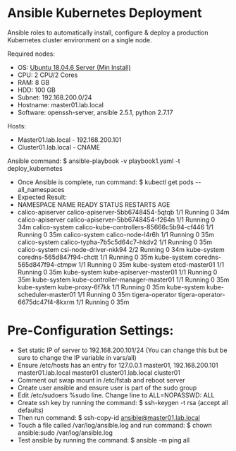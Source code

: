 # Ansible Kubernetes Deployment
Ansible roles to automatically install, configure & deploy a production Kubernetes cluster environment on a single node.

Required nodes:
* OS: [Ubuntu 18.04.6 Server (Min Install)](https://releases.ubuntu.com/18.04/)
* CPU: 2 CPU/2 Cores
* RAM: 8 GB
* HDD: 100 GB
* Subnet: 192.168.200.0/24
* Hostname: master01.lab.local
* Software: openssh-server, ansible 2.5.1, python 2.7.17 

Hosts:
* Master01.lab.local - 192.168.200.101
* Cluster01.lab.local - CNAME

Ansible command: $ ansible-playbook -v playbook1.yaml -t deploy_kubernetes
* Once Ansible is complete, run command: $ kubectl get pods --all_namespaces
* Expected Result:
* NAMESPACE          NAME                                       READY   STATUS    RESTARTS   AGE
* calico-apiserver   calico-apiserver-5bb6748454-5qtqb          1/1     Running   0          34m
calico-apiserver   calico-apiserver-5bb6748454-f264n          1/1     Running   0          34m
calico-system      calico-kube-controllers-85666c5b94-cf446   1/1     Running   0          35m
calico-system      calico-node-l4r6h                          1/1     Running   0          35m
calico-system      calico-typha-7b5c5d64c7-hkdv2              1/1     Running   0          35m
calico-system      csi-node-driver-nkk94                      2/2     Running   0          34m
kube-system        coredns-565d847f94-chctt                   1/1     Running   0          35m
kube-system        coredns-565d847f94-ctmpw                   1/1     Running   0          35m
kube-system        etcd-master01                              1/1     Running   0          35m
kube-system        kube-apiserver-master01                    1/1     Running   0          35m
kube-system        kube-controller-manager-master01           1/1     Running   0          35m
kube-system        kube-proxy-6f7kk                           1/1     Running   0          35m
kube-system        kube-scheduler-master01                    1/1     Running   0          35m
tigera-operator    tigera-operator-6675dc47f4-8kxrm           1/1     Running   0          35m

# Pre-Configuration Settings:
* Set static IP of server to 192.168.200.101/24 (You can change this but be sure to change the IP variable in vars/all)
* Ensure /etc/hosts has an entry for 127.0.0.1 master01, 192.168.200.101 master01.lab.local master01 cluster01.lab.local cluster01
* Comment out swap mount in /etc/fstab and reboot server
* Create user ansible and ensure user is part of the sudo group
* Edit /etc/sudoers %sudo line.  Change line to ALL=NOPASSWD: ALL
* Create ssh key by running the command: $ ssh-keygen -t rsa (accept all defaults) 
* Then run command: $ ssh-copy-id ansible@master01.lab.local
* Touch a file called /var/log/ansible.log and run command: $ chown ansible:sudo /var/log/ansible.log
* Test ansible by running the command: $ ansible -m ping all

